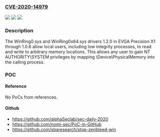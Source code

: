 ### [CVE-2020-14979](https://cve.mitre.org/cgi-bin/cvename.cgi?name=CVE-2020-14979)
![](https://img.shields.io/static/v1?label=Product&message=n%2Fa&color=blue)
![](https://img.shields.io/static/v1?label=Version&message=n%2Fa&color=blue)
![](https://img.shields.io/static/v1?label=Vulnerability&message=n%2Fa&color=brighgreen)

### Description

The WinRing0.sys and WinRing0x64.sys drivers 1.2.0 in EVGA Precision X1 through 1.0.6 allow local users, including low integrity processes, to read and write to arbitrary memory locations. This allows any user to gain NT AUTHORITY\SYSTEM privileges by mapping \Device\PhysicalMemory into the calling process.

### POC

#### Reference
No PoCs from references.

#### Github
- https://github.com/alphaSeclab/sec-daily-2020
- https://github.com/nomi-sec/PoC-in-GitHub
- https://github.com/sbaresearch/stop-zenbleed-win

